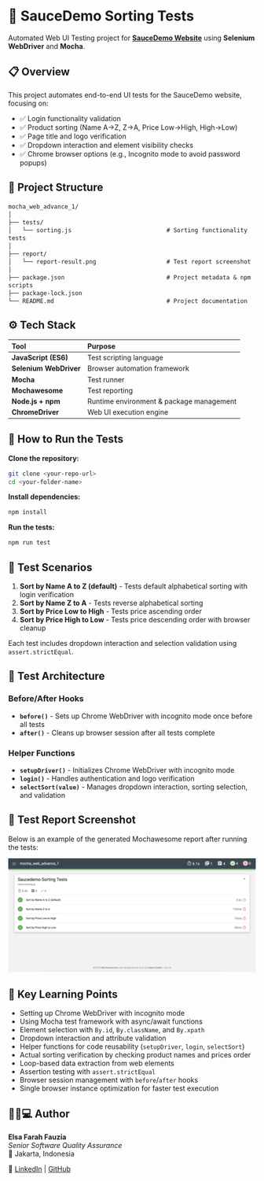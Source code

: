# 🔄 SauceDemo Sorting Tests

Automated Web UI Testing project for [**SauceDemo Website**](https://www.saucedemo.com) using **Selenium WebDriver** and **Mocha**.

## 📋 Overview

This project automates end-to-end UI tests for the SauceDemo website, focusing on:

- ✅ Login functionality validation
- ✅ Product sorting (Name A→Z, Z→A, Price Low→High, High→Low)
- ✅ Page title and logo verification
- ✅ Dropdown interaction and element visibility checks
- ✅ Chrome browser options (e.g., Incognito mode to avoid password popups)

## 📁 Project Structure

```
mocha_web_advance_1/
│
├── tests/
│   └── sorting.js                           # Sorting functionality tests
│
├── report/
│   └── report-result.png                    # Test report screenshot
│
├── package.json                             # Project metadata & npm scripts
├── package-lock.json
└── README.md                                # Project documentation
```

## ⚙️ Tech Stack

| Tool                   | Purpose                                  |
| :--------------------- | :--------------------------------------- |
| **JavaScript (ES6)**   | Test scripting language                  |
| **Selenium WebDriver** | Browser automation framework             |
| **Mocha**              | Test runner                              |
| **Mochawesome**        | Test reporting                           |
| **Node.js + npm**      | Runtime environment & package management |
| **ChromeDriver**       | Web UI execution engine                  |

## 🚀 How to Run the Tests

**Clone the repository:**

```bash
git clone <your-repo-url>
cd <your-folder-name>
```

**Install dependencies:**

```bash
npm install
```

**Run the tests:**

```bash
npm run test
```

## 🧪 Test Scenarios

1. **Sort by Name A to Z (default)** - Tests default alphabetical sorting with login verification
2. **Sort by Name Z to A** - Tests reverse alphabetical sorting
3. **Sort by Price Low to High** - Tests price ascending order
4. **Sort by Price High to Low** - Tests price descending order with browser cleanup

Each test includes dropdown interaction and selection validation using `assert.strictEqual`.

## 🔧 Test Architecture

### Before/After Hooks

- **`before()`** - Sets up Chrome WebDriver with incognito mode once before all tests
- **`after()`** - Cleans up browser session after all tests complete

### Helper Functions

- **`setupDriver()`** - Initializes Chrome WebDriver with incognito mode
- **`login()`** - Handles authentication and logo verification
- **`selectSort(value)`** - Manages dropdown interaction, sorting selection, and validation

## 📸 Test Report Screenshot

Below is an example of the generated Mochawesome report after running the tests:

![Test Report](report/report-result.png)

## 🧠 Key Learning Points

- Setting up Chrome WebDriver with incognito mode
- Using Mocha test framework with async/await functions
- Element selection with `By.id`, `By.className`, and `By.xpath`
- Dropdown interaction and attribute validation
- Helper functions for code reusability (`setupDriver`, `login`, `selectSort`)
- Actual sorting verification by checking product names and prices order
- Loop-based data extraction from web elements
- Assertion testing with `assert.strictEqual`
- Browser session management with `before`/`after` hooks
- Single browser instance optimization for faster test execution

## 👩🏻💻 Author

**Elsa Farah Fauzia**  
_Senior Software Quality Assurance_  
📍 Jakarta, Indonesia

🔗 [LinkedIn](https://www.linkedin.com/in/elsafarahfauzia/) | [GitHub](https://github.com/elsafarahhf)
